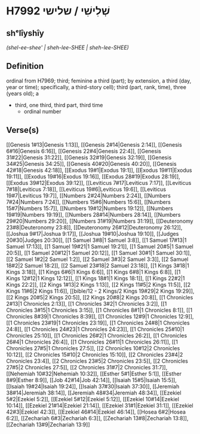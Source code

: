 # H7992 שְׁלִישִׁי / שלישי

## shᵉlîyshîy

_(shel-ee-shee' | sheh-lee-SHEE | sheh-lee-SHEE)_

## Definition

ordinal from H7969; third; feminine a third (part); by extension, a third (day, year or time); specifically, a third-story cell); third (part, rank, time), three (years old); a

- third, one third, third part, third time
  - ordinal number

## Verse(s)

[[Genesis 1#13|Genesis 1:13]], [[Genesis 2#14|Genesis 2:14]], [[Genesis 6#16|Genesis 6:16]], [[Genesis 22#4|Genesis 22:4]], [[Genesis 31#22|Genesis 31:22]], [[Genesis 32#19|Genesis 32:19]], [[Genesis 34#25|Genesis 34:25]], [[Genesis 40#20|Genesis 40:20]], [[Genesis 42#18|Genesis 42:18]], [[Exodus 19#1|Exodus 19:1]], [[Exodus 19#11|Exodus 19:11]], [[Exodus 19#16|Exodus 19:16]], [[Exodus 28#19|Exodus 28:19]], [[Exodus 39#12|Exodus 39:12]], [[Leviticus 7#17|Leviticus 7:17]], [[Leviticus 7#18|Leviticus 7:18]], [[Leviticus 19#6|Leviticus 19:6]], [[Leviticus 19#7|Leviticus 19:7]], [[Numbers 2#24|Numbers 2:24]], [[Numbers 7#24|Numbers 7:24]], [[Numbers 15#6|Numbers 15:6]], [[Numbers 15#7|Numbers 15:7]], [[Numbers 19#12|Numbers 19:12]], [[Numbers 19#19|Numbers 19:19]], [[Numbers 28#14|Numbers 28:14]], [[Numbers 29#20|Numbers 29:20]], [[Numbers 31#19|Numbers 31:19]], [[Deuteronomy 23#8|Deuteronomy 23:8]], [[Deuteronomy 26#12|Deuteronomy 26:12]], [[Joshua 9#17|Joshua 9:17]], [[Joshua 19#10|Joshua 19:10]], [[Judges 20#30|Judges 20:30]], [[1 Samuel 3#8|1 Samuel 3:8]], [[1 Samuel 17#13|1 Samuel 17:13]], [[1 Samuel 19#21|1 Samuel 19:21]], [[1 Samuel 20#5|1 Samuel 20:5]], [[1 Samuel 20#12|1 Samuel 20:12]], [[1 Samuel 30#1|1 Samuel 30:1]], [[2 Samuel 1#2|2 Samuel 1:2]], [[2 Samuel 3#3|2 Samuel 3:3]], [[2 Samuel 18#2|2 Samuel 18:2]], [[2 Samuel 23#18|2 Samuel 23:18]], [[1 Kings 3#18|1 Kings 3:18]], [[1 Kings 6#6|1 Kings 6:6]], [[1 Kings 6#8|1 Kings 6:8]], [[1 Kings 12#12|1 Kings 12:12]], [[1 Kings 18#1|1 Kings 18:1]], [[1 Kings 22#2|1 Kings 22:2]], [[2 Kings 1#13|2 Kings 1:13]], [[2 Kings 11#5|2 Kings 11:5]], [[2 Kings 11#6|2 Kings 11:6]], [[bible/12 - 2 Kings/2 Kings 19#29|2 Kings 19:29]], [[2 Kings 20#5|2 Kings 20:5]], [[2 Kings 20#8|2 Kings 20:8]], [[1 Chronicles 2#13|1 Chronicles 2:13]], [[1 Chronicles 3#2|1 Chronicles 3:2]], [[1 Chronicles 3#15|1 Chronicles 3:15]], [[1 Chronicles 8#1|1 Chronicles 8:1]], [[1 Chronicles 8#39|1 Chronicles 8:39]], [[1 Chronicles 12#9|1 Chronicles 12:9]], [[1 Chronicles 23#19|1 Chronicles 23:19]], [[1 Chronicles 24#8|1 Chronicles 24:8]], [[1 Chronicles 24#23|1 Chronicles 24:23]], [[1 Chronicles 25#10|1 Chronicles 25:10]], [[1 Chronicles 26#2|1 Chronicles 26:2]], [[1 Chronicles 26#4|1 Chronicles 26:4]], [[1 Chronicles 26#11|1 Chronicles 26:11]], [[1 Chronicles 27#5|1 Chronicles 27:5]], [[2 Chronicles 10#12|2 Chronicles 10:12]], [[2 Chronicles 15#10|2 Chronicles 15:10]], [[2 Chronicles 23#4|2 Chronicles 23:4]], [[2 Chronicles 23#5|2 Chronicles 23:5]], [[2 Chronicles 27#5|2 Chronicles 27:5]], [[2 Chronicles 31#7|2 Chronicles 31:7]], [[Nehemiah 10#32|Nehemiah 10:32]], [[Esther 5#1|Esther 5:1]], [[Esther 8#9|Esther 8:9]], [[Job 42#14|Job 42:14]], [[Isaiah 15#5|Isaiah 15:5]], [[Isaiah 19#24|Isaiah 19:24]], [[Isaiah 37#30|Isaiah 37:30]], [[Jeremiah 38#14|Jeremiah 38:14]], [[Jeremiah 48#34|Jeremiah 48:34]], [[Ezekiel 5#2|Ezekiel 5:2]], [[Ezekiel 5#12|Ezekiel 5:12]], [[Ezekiel 10#14|Ezekiel 10:14]], [[Ezekiel 21#14|Ezekiel 21:14]], [[Ezekiel 31#1|Ezekiel 31:1]], [[Ezekiel 42#3|Ezekiel 42:3]], [[Ezekiel 46#14|Ezekiel 46:14]], [[Hosea 6#2|Hosea 6:2]], [[Zechariah 6#3|Zechariah 6:3]], [[Zechariah 13#8|Zechariah 13:8]], [[Zechariah 13#9|Zechariah 13:9]]